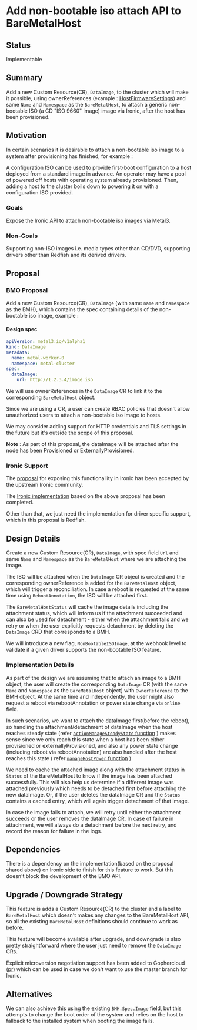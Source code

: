# Add non-bootable iso attach API to BareMetalHost

## Status

Implementable

## Summary

Add a new Custom Resource(CR), `DataImage`, to the cluster which will make it possible,
using ownerReferences (example : [HostFirmwareSettings](https://github.com/metal3-io/baremetal-operator/blob/9ce684e6462a6ab55ff650cb6c11f9ba1ffb395d/docs/api.md?plain=1#L664)) and same `Name` and `Namespace` as the `BareMetalHost`, to attach a generic non-bootable ISO (a CD "ISO 9660" image) image via Ironic, after the host has been provisioned.

## Motivation

In certain scenarios it is desirable to attach a non-bootable iso image
to a system after provisioning has finished, for example :

A configuration ISO can be used to provide first-boot configuration to a host
deployed from a standard image in advance. An operator may have a pool of
powered off hosts with operating system already provisioned. Then, adding
a host to the cluster boils down to powering it on with a configuration ISO provided.

### Goals

Expose the Ironic API to attach non-bootable iso images via Metal3.

### Non-Goals

Supporting non-ISO images i.e. media types other than CD/DVD, supporting
drivers other than Redfish and its derived drivers.

## Proposal

### BMO Proposal

Add a new Custom Resource(CR), `DataImage` (with same `name` and `namespace` as the BMH), which contains the spec containing details of the
non-bootable iso image, example :

#### Design spec

```yaml
apiVersion: metal3.io/v1alpha1
kind: DataImage
metadata:
  name: metal-worker-0
  namespace: metal-cluster
spec:
  dataImage:
    url: http://1.2.3.4/image.iso
```

We will use ownerReferences in the `DataImage` CR to link it to the corresponding `BareMetalHost` object.

Since we are using a CR, a user can create RBAC policies that doesn't allow unauthorized users
to attach a non-bootable iso image to hosts.

We may consider adding support for HTTP credentials and TLS settings in the future
but it's outside the scope of this proposal.

**Note** : As part of this proposal, the dataImage will be attached after the node
has been Provisioned or ExternallyProvisioned.

### Ironic Support

The [proposal](https://bugs.launchpad.net/ironic/+bug/2033288) for exposing this functionaility in Ironic has been
accepted by the upstream Ironic community.

The [Ironic implementation](https://review.opendev.org/c/openstack/ironic/+/894918) based on the above proposal has been completed.

Other than that, we just need the implementation for driver specific support,
which in this proposal is Redfish.

## Design Details

Create a new Custom Resource(CR), `DataImage`, with spec field `Url` and same `Name`
and `Namespace` as the `BareMetalHost` where we are attaching the image.

The ISO will be attached when the `DataImage` CR object is created and the
corresponding ownerReference is added for the `BareMetalHost` object,  which will trigger a
reconciliation. In case a reboot is requested at the same time using
`RebootAnnotation`, the ISO will be attached first.

The `BareMetalHostStatus` will cache the image details including the attachment
status, which will inform us if the attachment succeeded and can also be used
for detachment - either when the attachment fails and we retry or when the user
explicitly requests detachment by deleting the `DataImage` CRD that corresponds to a BMH.

We will introduce a new flag, `NonBootableISOImage`, at the webhook level to validate if a given driver supports the
non-bootable ISO feature.

### Implementation Details

As part of the design we are assuming that to attach an image to a BMH object, the user
will create the corresponding `DataImage` CR (with the same `Name` and `Namespace` as the
`BareMetalHost` object) with `OwnerReference` to the BMH object.
At the same time and independently, the user might also request a reboot via rebootAnnotation
or power state change via `online` field.

In such scenarios, we want to attach the dataImage first(before the reboot), so handling the
attachment/detachment of dataImage when the host reaches steady state (refer [`actionManageSteadyState` function](https://github.com/metal3-io/baremetal-operator/blob/9ce684e6462a6ab55ff650cb6c11f9ba1ffb395d/controllers/metal3.io/baremetalhost_controller.go#L1414) )
makes sense since we only reach this state when a host has been either provisioned or externallyProvisioned, and also
any power state change (including reboot via rebootAnnotation) are also handled after the host reaches this state
( refer [`manageHostPower` function](https://github.com/metal3-io/baremetal-operator/blob/1bb45eef449c942711b1c0937ecff2b10a326eb3/controllers/metal3.io/baremetalhost_controller.go#L222) )

We need to cache the attached image along with the attachment status in `Status`
of the BareMetalHost to know if the image has been attached successfully. This
will also help us determine if a different image was attached previously which
needs to be detached first before attaching the new dataImage. Or, if the user
deletes the dataImage CR and the `Status` contains a cached entry, which will
again trigger detachment of that image.

In case the image fails to attach, we will retry until either the attachment succeeds
or the user removes the dataImage CR. In case of failure in attachment, we will
always do a detachment before the next retry, and record the reason for failure in the
logs.

## Dependencies

There is a dependency on the implementation(based on the proposal shared
above) on Ironic side to finish for this feature to work. But this doesn't
block the development of the BMO API.

## Upgrade / Downgrade Strategy

This feature is adds a Custom Resource(CR) to the cluster and a label to `BareMetalHost`
which doesn't makes any changes to the BareMetalHost API, so all the existing
`BareMetalHost` definitions should continue to work as before.

This feature will become available after upgrade, and downgrade is also pretty
straightforward where the user just need to remove the `DataImage` CRs.

Explicit microversion negotiation support has been added to Gophercloud ([pr](https://github.com/gophercloud/gophercloud/pull/2791))
which can be used in case we don't want to use the master branch for Ironic.

## Alternatives

We can also achieve this using the existing `BMH.Spec.Image` field, but this
attempts to change the boot order of the system and relies on the host to
fallback to the installed system when booting the image fails.